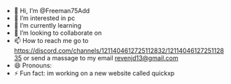 - 👋 Hi, I’m @Freeman75Add
- 👀 I’m interested in pc
- 🌱 I’m currently learning 
- 💞️ I’m looking to collaborate on
- 📫 How to reach me go to https://discord.com/channels/1211404612725112832/1211404612725112835 or send a massage to my email revenjd13@gmail.com
- 😄 Pronouns: 
- ⚡ Fun fact: im working on a new website called quickxp

<!---
Freeman75Add/Freeman75Add is a ✨ special ✨ repository because its `README.md` (this file) appears on your GitHub profile.
You can click the Preview link to take a look at your changes.
--->
